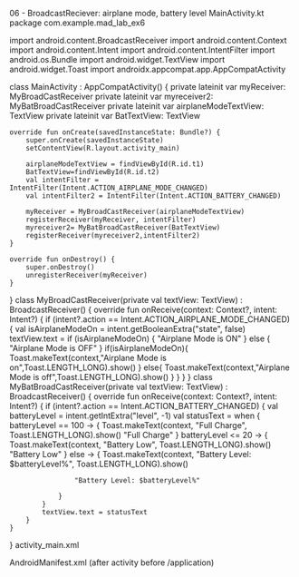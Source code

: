 06 - BroadcastReciever: airplane mode, battery level
MainActivity.kt
package com.example.mad_lab_ex6

import android.content.BroadcastReceiver
import android.content.Context
import android.content.Intent
import android.content.IntentFilter
import android.os.Bundle
import android.widget.TextView
import android.widget.Toast
import androidx.appcompat.app.AppCompatActivity

class MainActivity : AppCompatActivity() {
    private lateinit var myReceiver: MyBroadCastReceiver
    private lateinit var myreceiver2: MyBatBroadCastReceiver
    private lateinit var airplaneModeTextView: TextView
    private lateinit var BatTextView: TextView

    override fun onCreate(savedInstanceState: Bundle?) {
        super.onCreate(savedInstanceState)
        setContentView(R.layout.activity_main)

        airplaneModeTextView = findViewById(R.id.t1)
        BatTextView=findViewById(R.id.t2)
        val intentFilter = IntentFilter(Intent.ACTION_AIRPLANE_MODE_CHANGED)
        val intentFilter2 = IntentFilter(Intent.ACTION_BATTERY_CHANGED)

        myReceiver = MyBroadCastReceiver(airplaneModeTextView)
        registerReceiver(myReceiver, intentFilter)
        myreceiver2= MyBatBroadCastReceiver(BatTextView)
        registerReceiver(myreceiver2,intentFilter2)
    }

    override fun onDestroy() {
        super.onDestroy()
        unregisterReceiver(myReceiver)
    }
}
class MyBroadCastReceiver(private val textView: TextView) : BroadcastReceiver() {
    override fun onReceive(context: Context?, intent: Intent?) {
        if (intent?.action == Intent.ACTION_AIRPLANE_MODE_CHANGED) {
            val isAirplaneModeOn = intent.getBooleanExtra("state", false)
            textView.text = if (isAirplaneModeOn) {
                "Airplane Mode is ON"
            } else {
                "Airplane Mode is OFF"
            }
            if(isAirplaneModeOn){
                Toast.makeText(context,"Airplane Mode is on",Toast.LENGTH_LONG).show()
            }
            else{
                Toast.makeText(context,"Airplane Mode is off",Toast.LENGTH_LONG).show()
            }
        }
    }
}
class MyBatBroadCastReceiver(private val textView: TextView) : BroadcastReceiver() {
    override fun onReceive(context: Context?, intent: Intent?) {
        if (intent?.action == Intent.ACTION_BATTERY_CHANGED) {
            val batteryLevel = intent.getIntExtra("level", -1)
            val statusText = when {
                batteryLevel == 100 -> {
                    Toast.makeText(context, "Full Charge", Toast.LENGTH_LONG).show()
                    "Full Charge"
                }
                batteryLevel <= 20 -> {
                    Toast.makeText(context, "Battery Low", Toast.LENGTH_LONG).show()
                    "Battery Low"
                }
                else -> {
                    Toast.makeText(context, "Battery Level: $batteryLevel%", Toast.LENGTH_LONG).show()

                    "Battery Level: $batteryLevel%"

                }
            }
            textView.text = statusText
        }
    }
}
activity_main.xml
<?xml version="1.0" encoding="utf-8"?>
<LinearLayout xmlns:android="http://schemas.android.com/apk/res/android"
    xmlns:app="http://schemas.android.com/apk/res-auto"
    xmlns:tools="http://schemas.android.com/tools"
    android:id="@+id/main"
    android:layout_width="match_parent"
    android:layout_height="match_parent"
    tools:context=".MainActivity">
<LinearLayout
    android:layout_width="match_parent"
    android:layout_height="wrap_content"
    android:orientation="vertical"
    android:layout_gravity="center">
    <TextView
        android:id="@+id/t1"
        android:textSize="20dp"
        android:layout_width="match_parent"
        android:layout_height="wrap_content"
        android:layout_gravity="center"
        android:gravity="center"/>
    <TextView
        android:id="@+id/t2"
        android:textSize="20dp"
        android:layout_width="match_parent"
        android:layout_height="wrap_content"
        android:layout_gravity="center"
        android:gravity="center"/>
</LinearLayout>


</LinearLayout>
AndroidManifest.xml
(after activity before /application)
<receiver android:name="MyBroadCastReceiver"
    android:enabled="true" android:exported="false">
    <intent-filter>
        <action
            android:name="android.intent.action.AIRPLANE_MODE_CHANGED"/>
    </intent-filter>
</receiver>
<receiver android:name="MyBatBroadCastReceiver"
    android:enabled="true" android:exported="false">
    <intent-filter>
        <action
            android:name="android.intent.action.BATTERY_CHANGED"/>
    </intent-filter>
</receiver>
